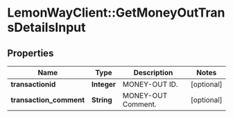# LemonWayClient::GetMoneyOutTransDetailsInput

## Properties
Name | Type | Description | Notes
------------ | ------------- | ------------- | -------------
**transactionid** | **Integer** | MONEY-OUT ID. | [optional] 
**transaction_comment** | **String** | MONEY-OUT Comment. | [optional] 


